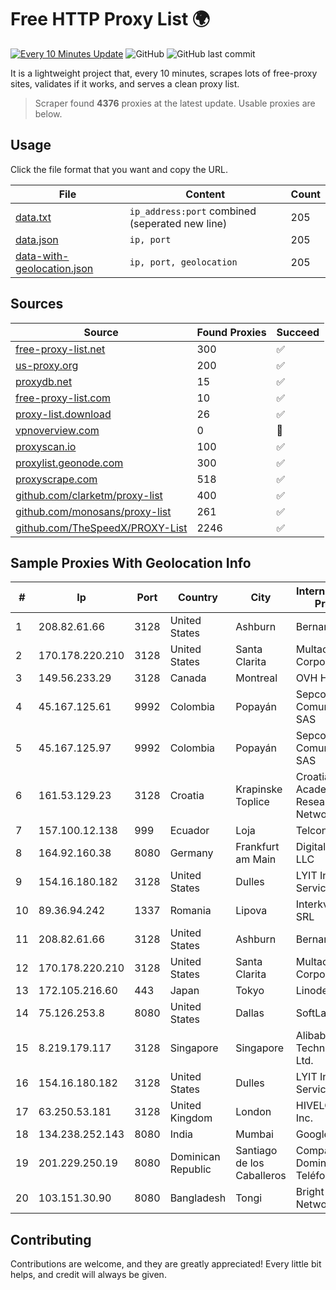 
# Free HTTP Proxy List 🌍

[![Every 10 Minutes Update](https://github.com/mertguvencli/http-proxy-list/actions/workflows/main.yml/badge.svg?branch=main)](https://github.com/mertguvencli/http-proxy-list/actions/workflows/main.yml)
![GitHub](https://img.shields.io/github/license/mertguvencli/http-proxy-list)
![GitHub last commit](https://img.shields.io/github/last-commit/mertguvencli/http-proxy-list)

It is a lightweight project that, every 10 minutes, scrapes lots of free-proxy sites, validates if it works, and serves a clean proxy list.


> Scraper found **4376** proxies at the latest update. Usable proxies are below.

## Usage

Click the file format that you want and copy the URL.


|File|Content|Count|
|----|-------|-----|
|[data.txt](https://raw.githubusercontent.com/mertguvencli/http-proxy-list/main/proxy-list/data.txt)|`ip_address:port` combined (seperated new line)|205|
|[data.json](https://raw.githubusercontent.com/mertguvencli/http-proxy-list/main/proxy-list/data.json)|`ip, port`|205|
|[data-with-geolocation.json](https://raw.githubusercontent.com/mertguvencli/http-proxy-list/main/proxy-list/data-with-geolocation.json)|`ip, port, geolocation`|205|

## Sources

|Source|Found Proxies|Succeed|
|------|-------------|-------|
|[free-proxy-list.net](https://free-proxy-list.net)|300|✅|
|[us-proxy.org](https://www.us-proxy.org)|200|✅|
|[proxydb.net](http://proxydb.net)|15|✅|
|[free-proxy-list.com](https://free-proxy-list.com/?page=&port=&type%5B%5D=http&type%5B%5D=https&up_time=0&search=Search)|10|✅|
|[proxy-list.download](https://www.proxy-list.download/HTTP)|26|✅|
|[vpnoverview.com](https://vpnoverview.com/privacy/anonymous-browsing/free-proxy-servers)|0|🚫|
|[proxyscan.io](https://www.proxyscan.io)|100|✅|
|[proxylist.geonode.com](https://proxylist.geonode.com/api/proxy-list?limit=300&page=1&sort_by=lastChecked&sort_type=desc&protocols=http,https)|300|✅|
|[proxyscrape.com](https://api.proxyscrape.com/v2/?request=displayproxies&protocol=http&timeout=10000&country=all&ssl=all&anonymity=all)|518|✅|
|[github.com/clarketm/proxy-list](https://raw.githubusercontent.com/clarketm/proxy-list/master/proxy-list-raw.txt)|400|✅|
|[github.com/monosans/proxy-list](https://raw.githubusercontent.com/monosans/proxy-list/main/proxies/http.txt)|261|✅|
|[github.com/TheSpeedX/PROXY-List](https://raw.githubusercontent.com/TheSpeedX/PROXY-List/master/http.txt)|2246|✅|


## Sample Proxies With Geolocation Info

|#|Ip|Port|Country|City|Internet Service Provider|
|-|--|----|-------|----|-------------------------|
|1|208.82.61.66|3128|United States|Ashburn|Bernardi Sounds|
|2|170.178.220.210|3128|United States|Santa Clarita|Multacom Corporation|
|3|149.56.233.29|3128|Canada|Montreal|OVH Hosting|
|4|45.167.125.61|9992|Colombia|Popayán|Sepcom Comunicaciones SAS|
|5|45.167.125.97|9992|Colombia|Popayán|Sepcom Comunicaciones SAS|
|6|161.53.129.23|3128|Croatia|Krapinske Toplice|Croatian Academic and Research Network|
|7|157.100.12.138|999|Ecuador|Loja|Telconet S.A|
|8|164.92.160.38|8080|Germany|Frankfurt am Main|DigitalOcean, LLC|
|9|154.16.180.182|3128|United States|Dulles|LYIT Internet Services|
|10|89.36.94.242|1337|Romania|Lipova|Interkvm Host SRL|
|11|208.82.61.66|3128|United States|Ashburn|Bernardi Sounds|
|12|170.178.220.210|3128|United States|Santa Clarita|Multacom Corporation|
|13|172.105.216.60|443|Japan|Tokyo|Linode, LLC|
|14|75.126.253.8|8080|United States|Dallas|SoftLayer|
|15|8.219.179.117|3128|Singapore|Singapore|Alibaba (US) Technology Co., Ltd.|
|16|154.16.180.182|3128|United States|Dulles|LYIT Internet Services|
|17|63.250.53.181|3128|United Kingdom|London|HIVELOCITY, Inc.|
|18|134.238.252.143|8080|India|Mumbai|Google LLC|
|19|201.229.250.19|8080|Dominican Republic|Santiago de los Caballeros|Compañía Dominicana de Teléfonos S. A.|
|20|103.151.30.90|8080|Bangladesh|Tongi|Bright Star Network|



## Contributing

Contributions are welcome, and they are greatly appreciated! Every
little bit helps, and credit will always be given.

